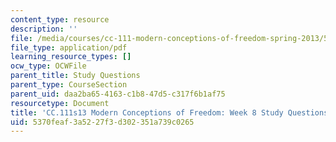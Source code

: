 ```yaml
---
content_type: resource
description: ''
file: /media/courses/cc-111-modern-conceptions-of-freedom-spring-2013/5370feaf3a5227f3d302351a739c0265_MITCC_111F12_Week8Ques.pdf
file_type: application/pdf
learning_resource_types: []
ocw_type: OCWFile
parent_title: Study Questions
parent_type: CourseSection
parent_uid: daa2ba65-4163-c1b8-47d5-c317f6b1af75
resourcetype: Document
title: 'CC.111s13 Modern Conceptions of Freedom: Week 8 Study Questions'
uid: 5370feaf-3a52-27f3-d302-351a739c0265
---
```

